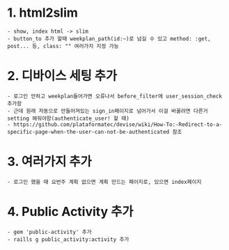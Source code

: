 # 1. html2slim
	- show, index html -> slim
	- button_to 추가 할때 weekplan_path(id:~)로 넘길 수 있고 method: :get, post... 등, class: "" 여러가지 지정 가능
# 2. 디바이스 세팅 추가
	- 로그인 안하고 weekplan들어가면 오류나서 before_filter에 user_session_check 추가함
	- 근데 원래 자동으로 만들어져있는 sign_in페이지로 넘어가서 이걸 바꿀려면 다른거 setting 해줘야함(authenticate_user! 할 때)
	- https://github.com/plataformatec/devise/wiki/How-To:-Redirect-to-a-specific-page-when-the-user-can-not-be-authenticated 참조
# 3. 여러가지 추가
	- 로그인 했을 때 요번주 계획 없으면 계획 만드는 페이지로, 있으면 index페이지
# 4. Public Activity 추가
	- gem 'public-activity' 추가
	- raills g public_activity:activity 추가
